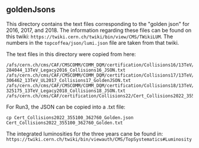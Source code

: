 ## goldenJsons

This directory contains the text files corresponding to the "golden json" for 2016, 2017, and 2018. The information regarding these files can be found on this twiki: `https://twiki.cern.ch/twiki/bin/view/CMS/TWikiLUM`. The numbers in the `topcoffea/json/lumi.json` file are taken from that twiki.

The text files in this directory were copied from here:
```
/afs/cern.ch/cms/CAF/CMSCOMM/COMM_DQM/certification/Collisions16/13TeV/Legacy_2016/Cert_271036-284044_13TeV_Legacy2016_Collisions16_JSON.txt
/afs/cern.ch/cms/CAF/CMSCOMM/COMM_DQM/certification/Collisions17/13TeV/Legacy_2017/Cert_294927-306462_13TeV_UL2017_Collisions17_GoldenJSON.txt
/afs/cern.ch/cms/CAF/CMSCOMM/COMM_DQM/certification/Collisions18/13TeV/Legacy_2018/Cert_314472-325175_13TeV_Legacy2018_Collisions18_JSON.txt 
/afs/cern.ch/cms/CAF/certification/Collisions22/Cert_Collisions2022_355100_362760_Golden.json
```

For Run3, the JSON can be copied into a .txt file:
```
cp Cert_Collisions2022_355100_362760_Golden.json Cert_Collisions2022_355100_362760_Golden.txt
```


The integrated luminosities for the three years cane be found in: `https://twiki.cern.ch/twiki/bin/viewauth/CMS/TopSystematics#Luminosity`
